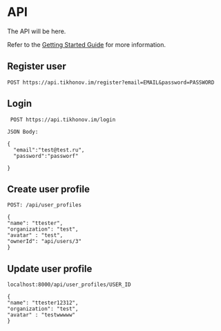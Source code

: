# API

The API will be here.

Refer to the [Getting Started Guide](https://api-platform.com/docs/distribution) for more information.

## Register user
```
POST https://api.tikhonov.im/register?email=EMAIL&password=PASSWORD
```

## Login
```
 POST https://api.tikhonov.im/login
```

```
JSON Body:

{
  "email":"test@test.ru",
  "password":"passworf"
  
}
```

## Create user profile
```
POST: /api/user_profiles
```

```
{
"name": "ttester", 
"organization": "test", 
"avatar" : "test",
"ownerId": "api/users/3"
}
```

## Update user profile
```
localhost:8000/api/user_profiles/USER_ID
```

```
{
"name": "ttester12312", 
"organization": "test", 
"avatar" : "testwwwww"
}
```